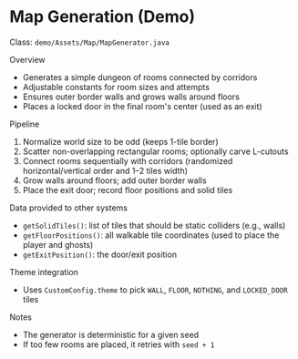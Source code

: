 # Map Generation (Demo)

Class: `demo/Assets/Map/MapGenerator.java`

Overview
- Generates a simple dungeon of rooms connected by corridors
- Adjustable constants for room sizes and attempts
- Ensures outer border walls and grows walls around floors
- Places a locked door in the final room's center (used as an exit)

Pipeline
1) Normalize world size to be odd (keeps 1-tile border)
2) Scatter non-overlapping rectangular rooms; optionally carve L-cutouts
3) Connect rooms sequentially with corridors (randomized horizontal/vertical order and 1–2 tiles width)
4) Grow walls around floors; add outer border walls
5) Place the exit door; record floor positions and solid tiles

Data provided to other systems
- `getSolidTiles()`: list of tiles that should be static colliders (e.g., walls)
- `getFloorPositions()`: all walkable tile coordinates (used to place the player and ghosts)
- `getExitPosition()`: the door/exit position

Theme integration
- Uses `CustomConfig.theme` to pick `WALL`, `FLOOR`, `NOTHING`, and `LOCKED_DOOR` tiles

Notes
- The generator is deterministic for a given seed
- If too few rooms are placed, it retries with `seed + 1`
